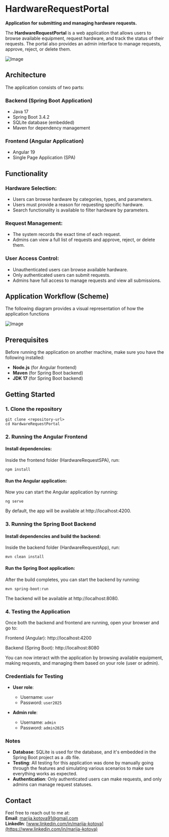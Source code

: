 # HardwareRequestPortal  

**Application for submitting and managing hardware requests.**  

The **HardwareRequestPortal** is a web application that allows users to browse available equipment, request hardware, and track the status of their requests. The portal also provides an admin interface to manage requests, approve, reject, or delete them.  

![Image](https://private-user-images.githubusercontent.com/194954597/410307567-a266fe27-2651-4826-8031-9bb94c6ab801.PNG?jwt=eyJhbGciOiJIUzI1NiIsInR5cCI6IkpXVCJ9.eyJpc3MiOiJnaXRodWIuY29tIiwiYXVkIjoicmF3LmdpdGh1YnVzZXJjb250ZW50LmNvbSIsImtleSI6ImtleTUiLCJleHAiOjE3Mzg4MjIzMTksIm5iZiI6MTczODgyMjAxOSwicGF0aCI6Ii8xOTQ5NTQ1OTcvNDEwMzA3NTY3LWEyNjZmZTI3LTI2NTEtNDgyNi04MDMxLTliYjk0YzZhYjgwMS5QTkc_WC1BbXotQWxnb3JpdGhtPUFXUzQtSE1BQy1TSEEyNTYmWC1BbXotQ3JlZGVudGlhbD1BS0lBVkNPRFlMU0E1M1BRSzRaQSUyRjIwMjUwMjA2JTJGdXMtZWFzdC0xJTJGczMlMkZhd3M0X3JlcXVlc3QmWC1BbXotRGF0ZT0yMDI1MDIwNlQwNjA2NTlaJlgtQW16LUV4cGlyZXM9MzAwJlgtQW16LVNpZ25hdHVyZT1hNDAzOTNiZDMxNGMyMjg1N2M5MDIwMjJlZDFiYmFiMDUxMzQ3NDEwMGQwNmZlNGM0ZWU3ZTA4MWIwNThmY2YyJlgtQW16LVNpZ25lZEhlYWRlcnM9aG9zdCJ9.DjRdBFiKc1XTUxFvD1aOv20PkZMgoRwlRyNCM54Fg_8)


## Architecture  

The application consists of two parts:  

### Backend (Spring Boot Application)  
- Java 17  
- Spring Boot 3.4.2  
- SQLite database (embedded)  
- Maven for dependency management  

### Frontend (Angular Application)  
- Angular 19  
- Single Page Application (SPA)  

## Functionality  

### Hardware Selection:  
- Users can browse hardware by categories, types, and parameters.  
- Users must provide a reason for requesting specific hardware.  
- Search functionality is available to filter hardware by parameters.  

### Request Management:  
- The system records the exact time of each request.  
- Admins can view a full list of requests and approve, reject, or delete them.  

### User Access Control:  
- Unauthenticated users can browse available hardware.  
- Only authenticated users can submit requests.  
- Admins have full access to manage requests and view all submissions.  

## Application Workflow (Scheme)  
The following diagram provides a visual representation of how the application functions

![Image](https://private-user-images.githubusercontent.com/194954597/410312396-39bde7a4-0a73-4920-bf9a-b444bb2d1cd6.png?jwt=eyJhbGciOiJIUzI1NiIsInR5cCI6IkpXVCJ9.eyJpc3MiOiJnaXRodWIuY29tIiwiYXVkIjoicmF3LmdpdGh1YnVzZXJjb250ZW50LmNvbSIsImtleSI6ImtleTUiLCJleHAiOjE3Mzg4MjE1ODEsIm5iZiI6MTczODgyMTI4MSwicGF0aCI6Ii8xOTQ5NTQ1OTcvNDEwMzEyMzk2LTM5YmRlN2E0LTBhNzMtNDkyMC1iZjlhLWI0NDRiYjJkMWNkNi5wbmc_WC1BbXotQWxnb3JpdGhtPUFXUzQtSE1BQy1TSEEyNTYmWC1BbXotQ3JlZGVudGlhbD1BS0lBVkNPRFlMU0E1M1BRSzRaQSUyRjIwMjUwMjA2JTJGdXMtZWFzdC0xJTJGczMlMkZhd3M0X3JlcXVlc3QmWC1BbXotRGF0ZT0yMDI1MDIwNlQwNTU0NDFaJlgtQW16LUV4cGlyZXM9MzAwJlgtQW16LVNpZ25hdHVyZT1lYTA5NmFhZjdmZWE2ZmU0M2JiNTY5YTFjMjdhOTIwY2M1ZTFkYzVlMTgxODFkMGQzMDhlNmVkMmNmYjMxNmJhJlgtQW16LVNpZ25lZEhlYWRlcnM9aG9zdCJ9.8hHWOdBJ6VETI5VedWSQLpt0elw4ttCF5jj2m6jByOo)

## Prerequisites  

Before running the application on another machine, make sure you have the following installed:  

- **Node.js** (for Angular frontend)  
- **Maven** (for Spring Boot backend)  
- **JDK 17** (for Spring Boot backend)  

## Getting Started  

### 1. Clone the repository  

```
git clone <repository-url>
cd HardwareRequestPortal
```

### 2. Running the Angular Frontend

#### Install dependencies:

Inside the frontend folder (HardwareRequestSPA), run:

```
npm install
```

#### Run the Angular application:

Now you can start the Angular application by running:

```
ng serve
```

By default, the app will be available at http://localhost:4200.

### 3. Running the Spring Boot Backend

#### Install dependencies and build the backend:

Inside the backend folder (HardwareRequestApp), run:

```
mvn clean install
```

#### Run the Spring Boot application:

After the build completes, you can start the backend by running:

```
mvn spring-boot:run
```

The backend will be available at http://localhost:8080.

### 4. Testing the Application

Once both the backend and frontend are running, open your browser and go to:

Frontend (Angular): http://localhost:4200

Backend (Spring Boot): http://localhost:8080

You can now interact with the application by browsing available equipment, making requests, and managing them based on your role (user or admin).

### Credentials for Testing

- **User role**:
  - Username: `user`
  - Password: `user2025`

- **Admin role**:
  - Username: `admin`
  - Password: `admin2025`


### Notes

- **Database**: SQLite is used for the database, and it's embedded in the Spring Boot project as a .db file.
- **Testing**: All testing for this application was done by manually going through the features and simulating various scenarios to make sure everything works as expected.
- **Authentication**: Only authenticated users can make requests, and only admins can manage request statuses.


## Contact

Feel free to reach out to me at:  
**Email**: [marija.kotova91@gmail.com](mailto:marija.bondarenko@inbox.lv)  
**LinkedIn**: [www.linkedin.com/in/marija-kotova](https://www.linkedin.com/in/marija-kotova)
